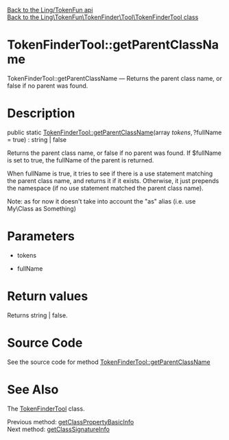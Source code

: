 [Back to the Ling/TokenFun api](https://github.com/lingtalfi/TokenFun/blob/master/doc/api/Ling/TokenFun.md)<br>
[Back to the Ling\TokenFun\TokenFinder\Tool\TokenFinderTool class](https://github.com/lingtalfi/TokenFun/blob/master/doc/api/Ling/TokenFun/TokenFinder/Tool/TokenFinderTool.md)


TokenFinderTool::getParentClassName
================



TokenFinderTool::getParentClassName — Returns the parent class name, or false if no parent was found.




Description
================


public static [TokenFinderTool::getParentClassName](https://github.com/lingtalfi/TokenFun/blob/master/doc/api/Ling/TokenFun/TokenFinder/Tool/TokenFinderTool/getParentClassName.md)(array $tokens, ?$fullName = true) : string | false




Returns the parent class name, or false if no parent was found.
If $fullName is set to true, the fullName of the parent is returned.


When fullName is true, it tries to see if there is a use statement matching
the parent class name, and returns it if it exists.
Otherwise, it just prepends the namespace (if no use statement matched the parent class name).

Note: as for now it doesn't take into account the "as" alias (i.e. use My\Class as Something)




Parameters
================


- tokens

    

- fullName

    


Return values
================

Returns string | false.








Source Code
===========
See the source code for method [TokenFinderTool::getParentClassName](https://github.com/lingtalfi/TokenFun/blob/master/TokenFinder/Tool/TokenFinderTool.php#L209-L241)


See Also
================

The [TokenFinderTool](https://github.com/lingtalfi/TokenFun/blob/master/doc/api/Ling/TokenFun/TokenFinder/Tool/TokenFinderTool.md) class.

Previous method: [getClassPropertyBasicInfo](https://github.com/lingtalfi/TokenFun/blob/master/doc/api/Ling/TokenFun/TokenFinder/Tool/TokenFinderTool/getClassPropertyBasicInfo.md)<br>Next method: [getClassSignatureInfo](https://github.com/lingtalfi/TokenFun/blob/master/doc/api/Ling/TokenFun/TokenFinder/Tool/TokenFinderTool/getClassSignatureInfo.md)<br>

